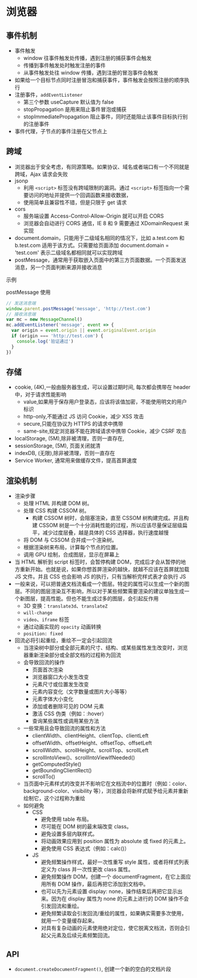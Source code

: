 # 浏览器

## 事件机制

- 事件触发
  - window 往事件触发处传播，遇到注册的捕获事件会触发
  - 传播到事件触发处时触发注册的事件
  - 从事件触发处往 window 传播，遇到注册的冒泡事件会触发
- 如果给一个目标节点同时注册冒泡和捕获事件，事件触发会按照注册的顺序执行
- 注册事件，`addEventListener`
  - 第三个参数 useCapture 默认值为 false
  - stopPropagation 是用来阻止事件冒泡或捕获
  - stopImmediatePropagation 阻止事件，同时还能阻止该事件目标执行别的注册事件
- 事件代理，子节点的事件注册在父节点上

## 跨域

- 浏览器出于安全考虑，有同源策略。如果协议、域名或者端口有一个不同就是跨域，Ajax 请求会失败
- jsonp
  - 利用 `<script>` 标签没有跨域限制的漏洞。通过 `<script>` 标签指向一个需要访问的地址并提供一个回调函数来接收数据，
  - 使用简单且兼容性不错，但是只限于 get 请求
- cors
  - 服务端设置 Access-Control-Allow-Origin 就可以开启 CORS
  - 浏览器会自动进行 CORS 通信，IE 8 和 9 需要通过 XDomainRequest 来实现
- document.domain，只能用于二级域名相同的情况下，比如 a.test.com 和 b.test.com 适用于该方式。只需要给页面添加 document.domain = 'test.com' 表示二级域名都相同就可以实现跨域
- postMessage，通常用于获取嵌入页面中的第三方页面数据。一个页面发送消息，另一个页面判断来源并接收消息

示例

postMessage 使用

```js
// 发送消息端
window.parent.postMessage('message', 'http://test.com')
// 接收消息端
var mc = new MessageChannel()
mc.addEventListener('message', event => {
  var origin = event.origin || event.originalEvent.origin
  if (origin === 'http://test.com') {
    console.log('验证通过')
  }
})
```

## 存储

- cookie, (4K),一般由服务器生成，可以设置过期时间, 每次都会携带在 header 中，对于请求性能影响
  - value,如果用于保存用户登录态，应该将该值加密，不能使用明文的用户标识
  - http-only,不能通过 JS 访问 Cookie，减少 XSS 攻击
  - secure,只能在协议为 HTTPS 的请求中携带
  - same-site,规定浏览器不能在跨域请求中携带 Cookie，减少 CSRF 攻击
- localStorage, (5M),除非被清理，否则一直存在,
- sessionStorage, (5M), 页面关闭就清
- indexDB, (无限),除非被清理，否则一直存在
- Service Worker, 通常用来做缓存文件，提高首屏速度

## 渲染机制

- 渲染步骤
  - 处理 HTML 并构建 DOM 树。
  - 处理 CSS 构建 CSSOM 树。
    - 构建 CSSOM 树时，会阻塞渲染，直至 CSSOM 树构建完成。并且构建 CSSOM 树是一个十分消耗性能的过程，所以应该尽量保证层级扁平，减少过度层叠，越是具体的 CSS 选择器，执行速度越慢
  - 将 DOM 与 CSSOM 合并成一个渲染树。
  - 根据渲染树来布局，计算每个节点的位置。
  - 调用 GPU 绘制，合成图层，显示在屏幕上
- 当 HTML 解析到 script 标签时，会暂停构建 DOM，完成后才会从暂停的地方重新开始。也就是说，如果你想首屏渲染的越快，就越不应该在首屏就加载 JS 文件。并且 CSS 也会影响 JS 的执行，只有当解析完样式表才会执行 JS
- 一般来说，可以把普通文档流看成一个图层。特定的属性可以生成一个新的图层。不同的图层渲染互不影响，所以对于某些频繁需要渲染的建议单独生成一个新图层，提高性能。但也不能生成过多的图层，会引起反作用
  - 3D 变换：`translate3d`、`translateZ`
  - `will-change`
  - `video`、`iframe` 标签
  - 通过动画实现的 `opacity` 动画转换
  - `position: fixed`
- 回流必将引起重绘，重绘不一定会引起回流
  - 当渲染树中部分或全部元素的尺寸、结构、或某些属性发生改变时，浏览器重新渲染部分或全部文档的过程称为回流
  - 会导致回流的操作
    - 页面首次渲染
    - 浏览器窗口大小发生改变
    - 元素尺寸或位置发生改变
    - 元素内容变化（文字数量或图片大小等等）
    - 元素字体大小变化
    - 添加或者删除可见的 DOM 元素
    - 激活 CSS 伪类（例如：:hover）
    - 查询某些属性或调用某些方法
  - 一些常用且会导致回流的属性和方法
    - clientWidth、clientHeight、clientTop、clientLeft
    - offsetWidth、offsetHeight、offsetTop、offsetLeft
    - scrollWidth、scrollHeight、scrollTop、scrollLeft
    - scrollIntoView()、scrollIntoViewIfNeeded()
    - getComputedStyle()
    - getBoundingClientRect()
    - scrollTo()
  - 当页面中元素样式的改变并不影响它在文档流中的位置时（例如：color、background-color、visibility 等），浏览器会将新样式赋予给元素并重新绘制它，这个过程称为重绘
  - 如何避免
    - CSS
      - 避免使用 table 布局。
      - 尽可能在 DOM 树的最末端改变 class。
      - 避免设置多层内联样式。
      - 将动画效果应用到 position 属性为 absolute 或 fixed 的元素上。
      - 避免使用 CSS 表达式（例如：calc()）
    - JS
      - 避免频繁操作样式，最好一次性重写 style 属性，或者将样式列表定义为 class 并一次性更改 class 属性。
      - 避免频繁操作 DOM，创建一个 documentFragment，在它上面应用所有 DOM 操作，最后再把它添加到文档中。
      - 也可以先为元素设置 display: none，操作结束后再把它显示出来。因为在 display 属性为 none 的元素上进行的 DOM 操作不会引发回流和重绘。
      - 避免频繁读取会引发回流/重绘的属性，如果确实需要多次使用，就用一个变量缓存起来。
      - 对具有复杂动画的元素使用绝对定位，使它脱离文档流，否则会引起父元素及后续元素频繁回流。

## API

- `document​.create​Document​Fragment()`, 创建一个新的空白的文档片段
